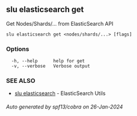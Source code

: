 ## slu elasticsearch get

Get Nodes/Shards/... from ElasticSearch API

```
slu elasticsearch get <nodes/shards/...> [flags]
```

### Options

```
  -h, --help      help for get
  -v, --verbose   Verbose output
```

### SEE ALSO

* [slu elasticsearch](slu_elasticsearch.md)	 - ElasticSearch Utils

###### Auto generated by spf13/cobra on 26-Jan-2024
